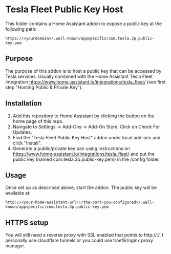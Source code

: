 # Tesla Fleet Public Key Host

This folder contains a Home Assistant addon to expose a public key at the following path:

```
https://<yourdomain>/.well-known/appspecific/com.tesla.3p.public-key.pem
```

## Purpose

The purpose of this addon is to host a public key that can be accessed by Tesla services. Usually combined with the Home Assistant Tesla Fleet Integration <https://www.home-assistant.io/integrations/tesla_fleet/> (see first step "Hosting Public & Private Key").

## Installation

1. Add this repository to Home Assistant by clicking the button on the home page of this repo.
2. Navigate to Settings -> Add-Ons -> Add-On Store. Click on Check For Updates.
3. Find the "Tesla Fleet Public Key Host" addon under local add-ons and click "Install".
4. Generate a public/private key pair using instructions on <https://www.home-assistant.io/integrations/tesla_fleet/> and put the public key (named com.tesla.3p.public-key.pem) in the /config folder.

## Usage

Once set up as described above, start the addon. The public key will be available at:

```
http://<your-home-assistant-url>:<the-port-you-configured>/.well-known/appspecific/com.tesla.3p.public-key.pem
```

## HTTPS setup
You will still need a reverse proxy with SSL enabled that points to http://<your-home-assistant-ip>:<the-port-you-configured>/. I personally use cloudflare tunnels or you could use traefik/nginx proxy manager.